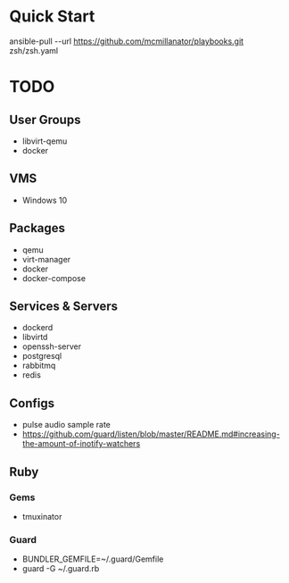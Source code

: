 # Quick Start
ansible-pull --url https://github.com/mcmillanator/playbooks.git zsh/zsh.yaml

# TODO
## User Groups
* libvirt-qemu
* docker
## VMS
* Windows 10
## Packages
* qemu
* virt-manager
* docker
* docker-compose
## Services & Servers
* dockerd
* libvirtd
* openssh-server
* postgresql
* rabbitmq
* redis
## Configs
* pulse audio sample rate
* https://github.com/guard/listen/blob/master/README.md#increasing-the-amount-of-inotify-watchers
## Ruby
### Gems
* tmuxinator
### Guard
* BUNDLER_GEMFILE=~/.guard/Gemfile
* guard -G ~/.guard.rb
